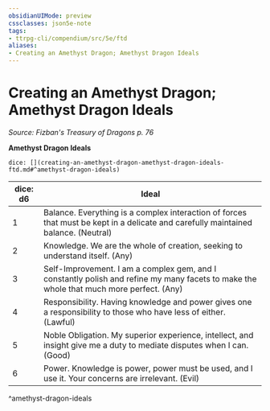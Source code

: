 ```yaml
---
obsidianUIMode: preview
cssclasses: json5e-note
tags:
- ttrpg-cli/compendium/src/5e/ftd
aliases:
- Creating an Amethyst Dragon; Amethyst Dragon Ideals
---
```

# Creating an Amethyst Dragon; Amethyst Dragon Ideals
*Source: Fizban's Treasury of Dragons p. 76* 

**Amethyst Dragon Ideals**

`dice: [](creating-an-amethyst-dragon-amethyst-dragon-ideals-ftd.md#^amethyst-dragon-ideals)`

| dice: d6 | Ideal |
|----------|-------|
| 1 | Balance. Everything is a complex interaction of forces that must be kept in a delicate and carefully maintained balance. (Neutral) |
| 2 | Knowledge. We are the whole of creation, seeking to understand itself. (Any) |
| 3 | Self-Improvement. I am a complex gem, and I constantly polish and refine my many facets to make the whole that much more perfect. (Any) |
| 4 | Responsibility. Having knowledge and power gives one a responsibility to those who have less of either. (Lawful) |
| 5 | Noble Obligation. My superior experience, intellect, and insight give me a duty to mediate disputes when I can. (Good) |
| 6 | Power. Knowledge is power, power must be used, and I use it. Your concerns are irrelevant. (Evil) |
^amethyst-dragon-ideals